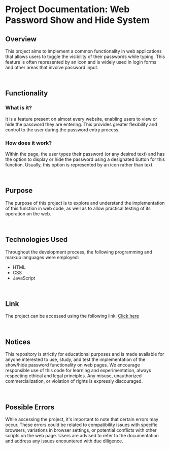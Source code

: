 # Project Documentation: Web Password Show and Hide System

## Overview

This project aims to implement a common functionality in web applications that allows users to toggle the visibility of their passwords while typing. This feature is often represented by an icon and is widely used in login forms and other areas that involve password input.

<br/>

## Functionality

### What is it?

It is a feature present on almost every website, enabling users to view or hide the password they are entering. This provides greater flexibility and control to the user during the password entry process.

### How does it work?

Within the page, the user types their password (or any desired text) and has the option to display or hide the password using a designated button for this function. Usually, this option is represented by an icon rather than text.

<br/>

## Purpose

The purpose of this project is to explore and understand the implementation of this function in web code, as well as to allow practical testing of its operation on the web.

<br/>

## Technologies Used

Throughout the development process, the following programming and markup languages were employed:

-   HTML
-   CSS
-   JavaScript

<br/>

## Link

The project can be accessed using the following link: [Click here](https://gustavorods.github.io/2023_hide_and_show_password/)

<br/>

## Notices

This repository is strictly for educational purposes and is made available for anyone interested to use, study, and test the implementation of the show/hide password functionality on web pages. We encourage responsible use of this code for learning and experimentation, always respecting ethical and legal principles. Any misuse, unauthorized commercialization, or violation of rights is expressly discouraged.

<br/>

## Possible Errors

While accessing the project, it's important to note that certain errors may occur. These errors could be related to compatibility issues with specific browsers, variations in browser settings, or potential conflicts with other scripts on the web page. Users are advised to refer to the documentation and address any issues encountered with due diligence.




